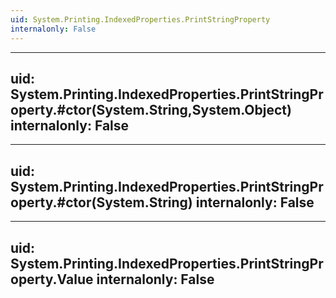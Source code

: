 ```yaml
---
uid: System.Printing.IndexedProperties.PrintStringProperty
internalonly: False
---
```


---
uid: System.Printing.IndexedProperties.PrintStringProperty.#ctor(System.String,System.Object)
internalonly: False
---

---
uid: System.Printing.IndexedProperties.PrintStringProperty.#ctor(System.String)
internalonly: False
---

---
uid: System.Printing.IndexedProperties.PrintStringProperty.Value
internalonly: False
---
